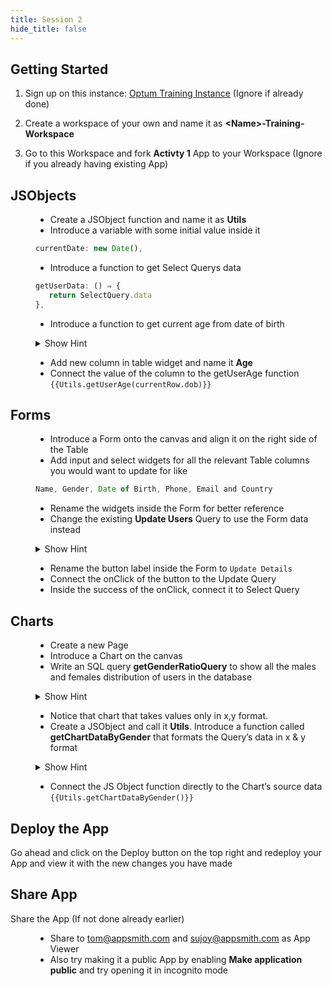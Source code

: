```yaml
---
title: Session 2
hide_title: false
---
```


<!-- vale off -->

## Getting Started

1. Sign up on this instance: [Optum Training Instance](https://training.app.appsmith.com/) (Ignore if already done)

2. Create a workspace of your own and name it as **\<Name\>-Training-Workspace**

3. Go to this Workspace and fork **Activty 1** App to your Workspace (Ignore if you already having existing App)

##  JSObjects

<dd>

* Create a JSObject function and name it as **Utils**
* Introduce a variable with some initial value inside it
```jsx
currentDate: new Date(),
```
* Introduce a function to get Select Querys data
```jsx
getUserData: () ⇒ {
   return SelectQuery.data
},
```
* Introduce a function to get current age from date of birth
<details>
  <summary>Show Hint</summary>
  <div>
    ```jsx
    getUserAge: (dob) ⇒ {
        return moment(this.currentDate).diff(moment(dob), ‘years’)
    }
    ```
  </div>
</details>

* Add new column in table widget and name it **Age**
* Connect the value of the column to the getUserAge function
`{{Utils.getUserAge(currentRow.dob)}}`

</dd>

## Forms

<dd>

* Introduce a Form onto the canvas and align it on the right side of the Table
* Add input and select widgets for all the relevant Table columns you would want to update for like 
```jsx
Name, Gender, Date of Birth, Phone, Email and Country
```
* Rename the widgets inside the Form for better reference
* Change the existing **Update Users** Query to use the Form data instead
<details>
  <summary>Show Hint</summary>
  <div>
    ```jsx
    UPDATE public.users SET
    "gender"= '{{Form1.data.gender}}',
    "dob"= '{{Form1.data.dob}}',
    "phone"= '{{Form1.data.phone}}',
    "email"= '{{Form1.data.email}}',
    "country"= '{{Form1.data.country}}',
    "name"= '{{Form1.data.name}}',
    "updated_at"= '{{new Date()}}'
    WHERE "id"= {{Table1.updatedRow.id}};
    ```
  </div>
</details>

* Rename the button label inside the Form to `Update Details`
* Connect the onClick of the button to the Update Query
* Inside the success of the onClick, connect it to Select Query

</dd>

## Charts

<dd>

* Create a new Page
* Introduce a Chart on the canvas
* Write an SQL query **getGenderRatioQuery** to show all the males and females distribution of users in the database
<details>
  <summary>Show Hint</summary>
  <div>
    ```jsx
    SELECT gender, COUNT(*) FROM public."users" group by gender;
    ```
  </div>
</details>

* Notice that chart that takes values only in x,y format.
* Create a JSObject and call it **Utils**.  Introduce a function called **getChartDataByGender** that formats the Query’s data in x & y format
<details>
  <summary>Show Hint</summary>
  <div>
   ```jsx
    getChartDataByGender: () => {
        return getGenderRatioQuery.data.map(item => ({ x: item.gender, y: item.count });
    }
    ```
  </div>
</details>

* Connect the JS Object function directly to the Chart’s source data `{{Utils.getChartDataByGender()}}`

</dd>

## Deploy the App
Go ahead and click on the Deploy button on the top right and redeploy your App and view it with the new changes you have made

## Share App 
Share the App (If not done already earlier)
<dd>

- Share to [tom@appsmith.com](mailto:tom@appsmith.com) and [sujoy@appsmith.com](mailto:sujoy@appsmith.com) as App Viewer
- Also try making it a public App by enabling **Make application public** and try opening it in incognito mode 

</dd>